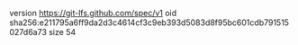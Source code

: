 version https://git-lfs.github.com/spec/v1
oid sha256:e211795a6ff9da2d3c4614cf3c9eb393d5083d8f95bc601cdb791515027d6a73
size 54

